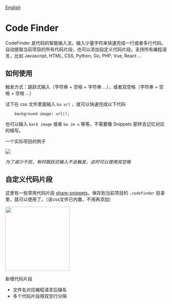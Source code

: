 [English](./README.en.md)

# Code Finder
CodeFinder 是代码的智能输入法，输入少量字符来快速完成一行或者多行代码。自动提取当前项目的所有代码片段，也可以添加自定义代码片段。支持所有编程语言，比如 Javascript, HTML, CSS, Python, Go, PHP, Vue, React ...

## 如何使用
触发方式：跳跃式输入（字符串 + 空格 + 字符串 ...），或者双空格（字符串 + 空格 + 空格 ...）

试下在 css 文件里面输入 `ba url` ，就可以快速完成以下代码
```
    background-image: url();
```

也可以输入 `back image` 或者 `ba im u` 等等，不需要像 Snippets 那样去记忆对应的缩写。

一个实际项目的例子

![](https://qzonestyle.gtimg.cn/qzone/qzact/act/external/club-dist/sx/p2.gif)

*为了减少干扰，有时跳跃式输入不会触发，这时可以使用双空格*

## 自定义代码片段
这里有一些常用代码片段 [share-snippets](https://github.com/sunxen/codefinder/tree/master/packages/share-snippets)，保存到当前项目的 `.codefinder` 目录里，就可以使用了。（该css文件已内置，不用再添加）

<image src="https://raw.githubusercontent.com/sunxen/images/main/tree.png" width="200">

新增代码片段
* 文件名对应编程语言后缀名
* 多个代码片段用双空行分隔
